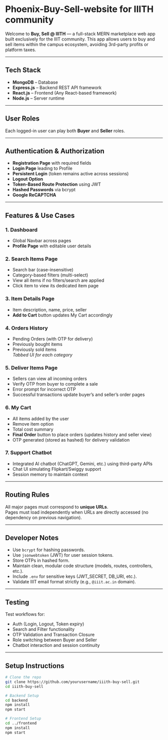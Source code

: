 # Phoenix-Buy-Sell-website for IIITH community

Welcome to **Buy, Sell @ IIITH** — a full-stack MERN marketplace web app built exclusively for the IIIT community. This app allows users to buy and sell items within the campus ecosystem, avoiding 3rd-party profits or platform taxes.

---

##  Tech Stack

- **MongoDB** – Database
- **Express.js** – Backend REST API framework
- **React.js** – Frontend (Any React-based framework)
- **Node.js** – Server runtime

---

##  User Roles

Each logged-in user can play both **Buyer** and **Seller** roles.


---

##  Authentication & Authorization

-  **Registration Page** with required fields
-  **Login Page** leading to Profile
-  **Persistent Login** (token remains active across sessions)
-  **Logout Option**
-  **Token-Based Route Protection** using JWT
-  **Hashed Passwords** via bcrypt
-  **Google ReCAPTCHA** 

---

##  Features & Use Cases

### 1. Dashboard

-  Global Navbar across pages
-  **Profile Page** with editable user details

### 2. Search Items Page

-  Search bar (case-insensitive)
-  Category-based filters (multi-select)
-  View all items if no filters/search are applied
-  Click item to view its dedicated item page

### 3. Item Details Page

-  Item description, name, price, seller
-  **Add to Cart** button updates My Cart accordingly

### 4. Orders History

-  Pending Orders (with OTP for delivery)
-  Previously bought items
-  Previously sold items  
*Tabbed UI for each category*

### 5. Deliver Items Page

-  Sellers can view all incoming orders
-  Verify OTP from buyer to complete a sale
-  Error prompt for incorrect OTP
-  Successful transactions update buyer’s and seller’s order pages

### 6. My Cart

-  All items added by the user
-  Remove item option
-  Total cost summary
-  **Final Order** button to place orders (updates history and seller view)
-  OTP generated (stored as hashed) for delivery validation

### 7. Support Chatbot 

-  Integrated AI chatbot (ChatGPT, Gemini, etc.) using third-party APIs
-  Chat UI simulating Flipkart/Swiggy support
-  Session memory to maintain context

---

##  Routing Rules

All major pages must correspond to **unique URLs**.  
Pages must load independently when URLs are directly accessed (no dependency on previous navigation).

---



##  Developer Notes

- Use `bcrypt` for hashing passwords.
- Use `jsonwebtoken` (JWT) for user session tokens.
- Store OTPs in hashed form.
- Maintain clean, modular code structure (models, routes, controllers, etc.).
- Include `.env` for sensitive keys (JWT_SECRET, DB_URI, etc.).
- Validate IIIT email format strictly (e.g., `@iiit.ac.in` domain).

---

##  Testing

Test workflows for:

- Auth (Login, Logout, Token expiry)
- Search and Filter functionality
- OTP Validation and Transaction Closure
- Role switching between Buyer and Seller
- Chatbot interaction and session continuity

---

##  Setup Instructions

```bash
# Clone the repo
git clone https://github.com/yourusername/iiith-buy-sell.git
cd iiith-buy-sell

# Backend Setup
cd backend
npm install
npm start

# Frontend Setup
cd ../frontend
npm install
npm start
